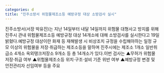 ```yaml
---
categories: d
title: "진주소방서 위험물제조소등 예방규정 대상 소방검사 실시"
---
```

진주소방서(서장 박유진)는 지난 14일부터 내달 14일까지 위험물 대형사고 방지를 위해 진주시 관내 위험물제조소등 예방규정 대상 14개소에 대해 소방검사를 실시한다고 19일 밝혔다.예방규정 대상이란 화재 등 재해발생 시 비상조치 규정을 수립해야하는 일정 규모 이상의 위험물을 저장·취급하는 제조소등을 말하며 진주시에는 제조소 1개소 일반취급소 4개소 옥외탱크저장소 9개소 등 총 14개소가 있다.이번 검사는 ▲무허가 위험물 저장·취급 여부 ▲위험물제조소등 위치·구조·설비 기준 위반 여부 ▲예방규정 변경 및 안전관리자 선임여부 등을 주요